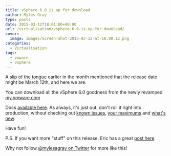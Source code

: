 ```yaml
---
title: vSphere 6.0 is up for download
author: Myles Gray
type: posts
date: 2015-03-12T18:01:06+00:00
url: /virtualisation/vsphere-6-0-is-up-for-download/
cover:
  image: images/Screen-Shot-2015-03-12-at-18.00.12.png
categories:
  - Virtualisation
tags:
  - vmware
  - vsphere
---
```


A [slip of the tongue][1] earlier in the month mentioned that the release date might be March 12th, and here we are.

You can download all the vSphere 6.0 goodness from the newly revamped [my.vmware.com][2]

Docs [available here][3]. As always, it's just out, don't roll it right into production, without checking out [known issues][4], [your maximums][5] and [what's][6] [new][7].

Have fun!

P.S. If you want more "stuff" on this release, Eric has a great [post here][8].

Why not follow [@mylesagray on Twitter][9] for more like this!

 [1]: http://www.dutchvmafia.com/vsphere-6-release-date-in-kb/?doing_wp_cron=1426182452.5982270240783691406250
 [2]: https://my.vmware.com/web/vmware/info/slug/datacenter_cloud_infrastructure/vmware_vcloud_suite/6_0?src=vmw_so_vex_mgray_1080
 [3]: http://pubs.vmware.com/vsphere-60/index.jsp?__utma=207178772.516962431.1425148983.1425148983.1426182757.2&__utmb=207178772.1.10.1426182757&__utmc=207178772&__utmx=-&__utmz=207178772.1425148983.1.1.utmcsr=google%7Cutmccn=%28organic%29%7Cutmcmd=organic%7Cutmctr=%28not%20provided%29&__utmv=-&__utmk=174167841&src=vmw_so_vex_mgray_1080
 [4]: http://kb.vmware.com/selfservice/microsites/search.do?language=en_US&cmd=displayKC&externalId=2110293&src=vmw_so_vex_mgray_1080
 [5]: https://www.vmware.com/pdf/vsphere6/r60/vsphere-60-configuration-maximums.pdf?src=vmw_so_vex_mgray_1080
 [6]: http://www.vmware.com/files/pdf/vsphere/VMware-vSphere-Whats-New.pdf?src=vmw_so_vex_mgray_1080
 [7]: http://www.vmware.com/files/pdf/vsphere/VMware-vSphere-Platform-Whats-New.pdf?src=vmw_so_vex_mgray_1080
 [8]: http://vsphere-land.com/news/vsphere-6-0-link-o-rama.html
 [9]: https://twitter.com/mylesagray